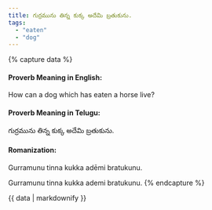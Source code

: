 ```yaml
---
title: గుర్రమును తిన్న కుక్క అదేమి బ్రతుకును.
tags:
  - "eaten"
  - "dog"
---
```


{% capture data %}
#### Proverb Meaning in English:
How can a dog which has eaten a horse live?

#### Proverb Meaning in Telugu:
గుర్రమును తిన్న కుక్క అదేమి బ్రతుకును.

#### Romanization:
Gurramunu tinna kukka adēmi bratukunu.

Gurramunu tinna kukka ademi bratukunu.
{% endcapture %}

{{ data | markdownify }}

